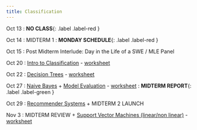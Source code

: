 ```yaml
---
title: Classification
---
```


Oct 13 
: **NO CLASS**{: .label .label-red }

Oct 14
: MIDTERM 1
  : **MONDAY SCHEDULE**{: .label .label-red }

Oct 15
: Post Midterm Interlude: Day in the Life of a SWE / MLE Panel

Oct 20
: [Intro to Classification](https://github.com/gallettilance/CS506-Fall2025/raw/main/lecture_11/11_Classification_KNN.pdf) - [worksheet](https://github.com/gallettilance/CS506-Fall2025/blob/main/lecture_11/worksheet_11.ipynb)

Oct 22
: [Decision Trees](https://github.com/gallettilance/CS506-Fall2025/raw/main/lecture_12/12_Decision_Trees.pdf) - [worksheet](https://github.com/gallettilance/CS506-Fall2025/blob/main/lecture_12/worksheet_12.ipynb)

Oct 27
: [Naive Bayes](https://github.com/gallettilance/CS506-Fall2025/raw/main/lecture_13/13_Naive_Bayes.pdf) + [Model Evaluation](https://github.com/gallettilance/CS506-Fall2025/raw/main/lecture_13/13_Model_Evaluation_and_Ensemble_Methods.pdf) - [worksheet](https://github.com/gallettilance/CS506-Fall2025/blob/main/lecture_13/worksheet_13.ipynb)
 : **MIDTERM REPORT**{: .label .label-green }

Oct 29
: [Recommender Systems](https://github.com/gallettilance/CS506-Fall2025/raw/main/lecture_15/15_Recommender_Systems.pdf) + MIDTERM 2 LAUNCH
 
Nov 3
: MIDTERM REVIEW + [Support Vector Machines (linear/non linear)](https://github.com/gallettilance/CS506-Fall2025/raw/main/lecture_14/14_Support_Vector_Machines.pdf) - [worksheet](https://github.com/gallettilance/CS506-Fall2025/blob/main/lecture_14/worksheet_14.ipynb)
